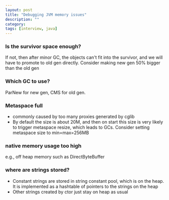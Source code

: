 ```yaml
---
layout: post
title: "Debugging JVM memory issues"
description: ""
category: 
tags: [interview, java]
---
```


### Is the survivor space enough?
If not, then after minor GC, the objects can't fit into the survivor, and we will have to promote to old gen directly. Consider making new gen 50% bigger than the old gen

### Which GC to use?
ParNew for new gen, CMS for old gen. 

### Metaspace full
* commonly caused by too many proxies generated by cglib
* By default the size is about 20M, and then on start this size is very likely to trigger metaspace resize, which leads to GCs. Consider setting metaspace size to min=max=256MB

### native memory usage too high
e.g., off heap memory such as DirectByteBuffer

### where are strings stored?
* Constant strings are stored in string constant pool, which is on the heap. It is implemented as a hashtable of pointers to the strings on the heap
* Other strings created by ctor just stay on heap as usual



